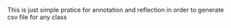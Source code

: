 This is just simple pratice for annotation and reflection in order to generate csv file for any class 
